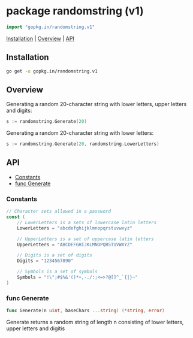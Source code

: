 # package randomstring (v1)

~~~go
import "gopkg.in/randomstring.v1"
~~~

[Installation](randomstring_v1.md#installation) | [Overview](randomstring_v1.md#overview) | [API](randomstring_v1.md#api)

## Installation

~~~sh
go get -u gopkg.in/randomstring.v1
~~~

## Overview

Generating a random 20-character string with lower letters, upper letters and digits:

~~~go
s := randomstring.Generate(20)
~~~

Generating a random 20-character string with lower letters:

~~~go
s := randomstring.Generate(20, randomstring.LowerLetters)
~~~

## API

* [Constants](randomstring.md#constants)
* [func Generate](randomstring.md#func-generate)

### Constants

~~~go
// Character sets allowed in a password
const (
	// LowerLetters is a sets of lowercase latin letters
	LowerLetters = "abcdefghijklmnopqrstuvwxyz"

	// UpperLetters is a set of uppercase latin letters
	UpperLetters = "ABCDEFGHIJKLMNOPQRSTUVWXYZ"

	// Digits is a set of digits
	Digits = "1234567890"

	// Symbols is a set of symbols
	Symbols = "!\";#$%&'()*+,-./:;<=>?@[]^_`{|}~"
)
~~~

### func Generate

~~~go
func Generate(n uint, baseChars ...string) (*string, error)
~~~

Generate returns a random string of length n consisting of lower letters, upper letters and digitis
